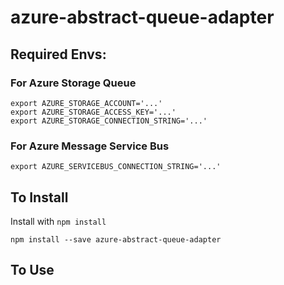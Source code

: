 # azure-abstract-queue-adapter

## Required Envs:
### For Azure Storage Queue
```
export AZURE_STORAGE_ACCOUNT='...'
export AZURE_STORAGE_ACCESS_KEY='...'
export AZURE_STORAGE_CONNECTION_STRING='...'
```

### For Azure Message Service Bus
```
export AZURE_SERVICEBUS_CONNECTION_STRING='...'
```



## To Install
Install with `npm install`
```
npm install --save azure-abstract-queue-adapter
```

## To Use
```
```
